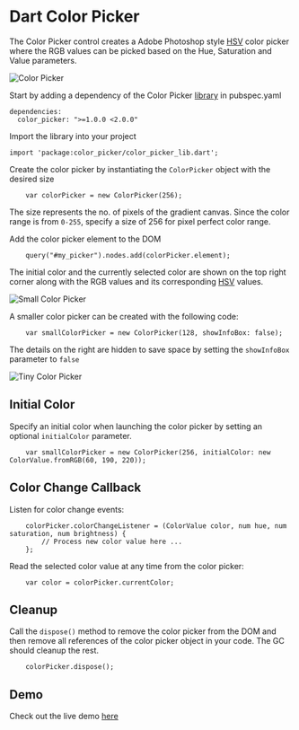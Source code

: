 # Dart Color Picker

The Color Picker control creates a Adobe Photoshop style [HSV](http://en.wikipedia.org/wiki/HSL_and_HSV) color picker where the RGB values can be picked based on the Hue, Saturation and Value parameters.

![Color Picker](https://raw.github.com/coderespawn/dart-color-picker/master/doc/images/color_picker_large.png)

Start by adding a dependency of the Color Picker [library](http://pub.dartlang.org/packages/color_picker) in pubspec.yaml

	dependencies:
	  color_picker: ">=1.0.0 <2.0.0"

Import the library into your project

	import 'package:color_picker/color_picker_lib.dart';

Create the color picker by instantiating the `ColorPicker` object with the desired size

		var colorPicker = new ColorPicker(256);

The size represents the no. of pixels of the gradient canvas.  Since the color range is from `0-255`, specify a size of 256 for pixel perfect color range. 

Add the color picker element to the DOM

		query("#my_picker").nodes.add(colorPicker.element);


The initial color and the currently selected color are shown on the top right corner along with the RGB values and its corresponding [HSV](http://en.wikipedia.org/wiki/HSL_and_HSV) values.

![Small Color Picker](https://raw.github.com/coderespawn/dart-color-picker/master/doc/images/color_picker_small.png)

A smaller color picker can be created with the following code:

		var smallColorPicker = new ColorPicker(128, showInfoBox: false);

The details on the right are hidden to save space by setting the `showInfoBox` parameter to `false`

![Tiny Color Picker](https://raw.github.com/coderespawn/dart-color-picker/master/doc/images/color_picker_tiny.png)

## Initial Color

Specify an initial color when launching the color picker by setting an optional `initialColor` parameter.

		var smallColorPicker = new ColorPicker(256, initialColor: new ColorValue.fromRGB(60, 190, 220));


## Color Change Callback
Listen for color change events:

		colorPicker.colorChangeListener = (ColorValue color, num hue, num saturation, num brightness) {
			// Process new color value here ...
		};

Read the selected color value at any time from the color picker:

		var color = colorPicker.currentColor;

## Cleanup
Call the `dispose()` method to remove the color picker from the DOM and then remove all references of the color picker object in your code.  The GC should cleanup the rest.

		colorPicker.dispose();

## Demo
Check out the live demo [here](http://dart-app-samples.appspot.com/demos/dart-color-picker/color_picker_demo.html)
